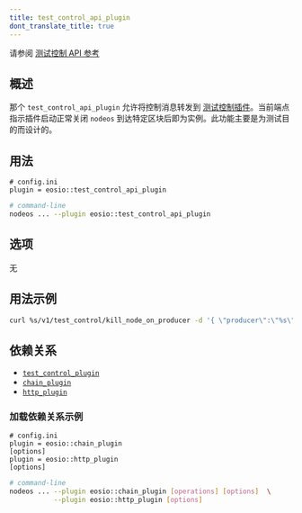 ```yaml
---
title: test_control_api_plugin
dont_translate_title: true
---
```


请参阅 [测试控制 API 参考](https://docs.eosnetwork.com/apis/leap/latest/test_control.api/)

## 概述

那个 `test_control_api_plugin` 允许将控制消息转发到 [测试控制插件](../test_control_plugin/index.md)。当前端点指示插件启动正常关闭 `nodeos` 到达特定区块后即为实例。此功能主要是为测试目的而设计的。

## 用法

```console
# config.ini
plugin = eosio::test_control_api_plugin
```
```sh
# command-line
nodeos ... --plugin eosio::test_control_api_plugin
```

## 选项

无

## 用法示例

```sh
curl %s/v1/test_control/kill_node_on_producer -d '{ \"producer\":\"%s\", \"where_in_sequence\":%d, \"based_on_lib\":\"%s\" }' -X POST -H \"Content-Type: application/json\"" %
```

## 依赖关系

* [`test_control_plugin`](../test_control_plugin/index.md)
* [`chain_plugin`](../chain_plugin/index.md)
* [`http_plugin`](../http_plugin/index.md)

### 加载依赖关系示例

```console
# config.ini
plugin = eosio::chain_plugin
[options]
plugin = eosio::http_plugin
[options]
```
```sh
# command-line
nodeos ... --plugin eosio::chain_plugin [operations] [options]  \
           --plugin eosio::http_plugin [options]
```
